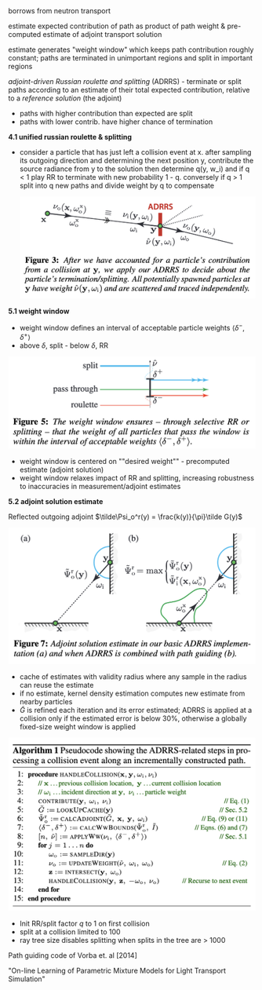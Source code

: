 ## 

borrows from neutron transport

estimate expected contribution of path as product of path weight & pre-computed estimate of adjoint transport solution

estimate generates "weight window" which keeps path contribution roughly constant; paths are terminated in unimportant regions and split in important regions

*adjoint-driven Russian roulette and splitting* (ADRRS) - terminate or split paths according to an estimate of their total expected contribution, relative to a *reference solution* (the adjoint)

- paths with higher contribution than expected are split
- paths with lower contrib. have higher chance of termination



**4.1 unified russian roulette & splitting**

- consider a particle that has just left a collision event at x. after sampling its outgoing direction and determining the next position y, contribute the source radiance from y to the solution then determine q(y, w_i) and if q < 1 play RR to terminate with new probability 1 - q. conversely if q > 1 split into q new paths and divide weight by q to compensate

  <img src="adrrs.assets/image-20230204182443877.png" alt="image-20230204182443877" style="zoom:50%;" />

**5.1 weight window**

- weight window defines an interval of acceptable particle weights $\langle\delta^-,\delta^+\rangle$
- above $\delta$, split - below $\delta$, RR

<img src="adrrs.assets/image-20230204182507516.png" alt="image-20230204182507516" style="zoom:50%;" />

- weight window is centered on ""desired weight"" - precomputed estimate (adjoint solution)
- weight window relaxes impact of RR and splitting, increasing robustness to inaccuracies in measurement/adjoint estimates

**5.2 adjoint solution estimate**

Reflected outgoing adjoint $\tilde\Psi_o^r(y) = \frac{k(y)}{\pi}\tilde G(y)$

<img src="adrrs.assets/image-20230205155208127.png" alt="image-20230205155208127" style="zoom:50%;" />

- cache of estimates with validity radius where any sample in the radius can reuse the estimate
- if no estimate, kernel density estimation computes new estimate from nearby particles
- $\tilde G$ is refined each iteration and its error estimated; ADRRS is applied at a collision only if the estimated error is below 30%, otherwise a globally fixed-size weight window is applied

![image-20230205155737677](adrrs.assets/image-20230205155737677.png)

- Init RR/split factor $q$ to 1 on first collision
- split at a collision limited to 100
- ray tree size disables splitting when splits in the tree are > 1000

Path guiding code of Vorba et. al [2014]

"On-line Learning of Parametric Mixture Models for Light Transport Simulation"

